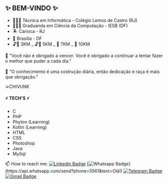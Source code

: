 ## ✨ BEM-VINDO ✨

- 👩🏻‍🔧 Técnica em Informática - Colégio Lemos de Castro (RJ) 
- 👩🏻‍🎓 Graduanda em Ciência da Computação - IESB (DF)
- 🏝 Carioca - RJ 
- 📍 Brasília - DF
- 🔓🔑 3KM _ 🔓🔑 5KM _ 🔐 7KM _ 🔐 10KM

💭 "Você não é obrigado a vencer. Você é obrigado a continuar a tentar fazer o melhor que puder a cada dia." </br></br>
🦾 "O conhecimento é uma costrução diária, então dedicação e raça é mais que obrigação."
 
 ☠CHIVUNK
 
 #### ⚡ TECH'S ⚡
 
 - C
 - PHP
 - Phyton (Learning)
 - Kotlin (Learning)
 - HTML
 - CSS
 - Photoshop
 - Java
 - MySql
 
 
📫 How to reach me:  [![Linkedin Badge](https://img.shields.io/badge/-LinkedIn-blue?style=flat-square&logo=Linkedin&logoColor=white&link=https://www.linkedin.com)](https://www.linkedin.com)
[![Whatsapp Badge](https://img.shields.io/badge/-Whatsapp-4CA143?style=flat-square&labelColor=4CA143&logo=whatsapp&logoColor=white&link=https://api.whatsapp.com/send?phone=55&text=Olá!)](https://api.whatsapp.com/send?phone=5561&text=Olá!)
[![Telegram Badge](https://img.shields.io/badge/-Telegram-1ca0f1?style=flat-square&labelColor=1ca0f1&logo=telegram&logoColor=white&link=https://t.me/)](https://t.me/)
[![Gmail Badge](https://img.shields.io/badge/-Gmail-c14438?style=flat-square&logo=Gmail&logoColor=white&link=mailto:millenamouramms@gmail.com)](mailto:millenamouramms@gmail.com)

<!--


- 
- 👯 I’m looking to collaborate on ...
- 🤔 I’m looking for help with ...
- 💬 Ask me about ...
- 📫 How to reach me: ...
- 😄 Pronouns: ...
- ⚡ Fun fact: ...

[![Linkedin Badge](https://img.shields.io/badge/-LinkedIn-blue?style=flat-square&logo=Linkedin&logoColor=white&link=https://www.linkedin.com)](https://www.linkedin.com)
[![Whatsapp Badge](https://img.shields.io/badge/-Whatsapp-4CA143?style=flat-square&labelColor=4CA143&logo=whatsapp&logoColor=white&link=https://api.whatsapp.com/send?phone=55&text=Olá!)](https://api.whatsapp.com/send?phone=5561&text=Olá!)
[![Telegram Badge](https://img.shields.io/badge/-Telegram-1ca0f1?style=flat-square&labelColor=1ca0f1&logo=telegram&logoColor=white&link=https://t.me/)](https://t.me/)
[![Gmail Badge](https://img.shields.io/badge/-Gmail-c14438?style=flat-square&logo=Gmail&logoColor=white&link=mailto:millenamouramms@gmail.com)](mailto:millenamouramms@gmail.com)
-->
